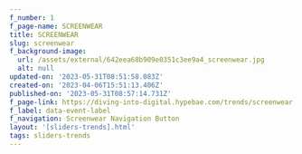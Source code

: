 ```yaml
---
f_number: 1
f_page-name: SCREENWEAR
title: SCREENWEAR
slug: screenwear
f_background-image:
  url: /assets/external/642eea68b909e0351c3ee9a4_screenwear.jpg
  alt: null
updated-on: '2023-05-31T08:51:58.083Z'
created-on: '2023-04-06T15:51:13.406Z'
published-on: '2023-05-31T08:57:14.731Z'
f_page-link: https://diving-into-digital.hypebae.com/trends/screenwear
f_label: data-event-label
f_navigation: Screenwear Navigation Button
layout: '[sliders-trends].html'
tags: sliders-trends
---
```




